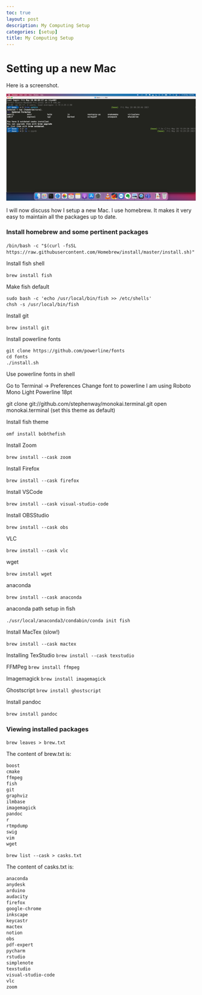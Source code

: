 ```yaml
---
toc: true
layout: post
description: My Computing Setup
categories: [setup]
title: My Computing Setup
---
```

# Setting up a new Mac

Here is a screenshot.

![](setup.png)


I will now discuss how I setup a new Mac. I use homebrew. It makes it very easy to maintain all the packages up to date. 


### Install homebrew and some pertinent packages

`/bin/bash -c "$(curl -fsSL https://raw.githubusercontent.com/Homebrew/install/master/install.sh)"`

Install fish shell

`brew install fish`

Make fish default

```
sudo bash -c 'echo /usr/local/bin/fish >> /etc/shells'
chsh -s /usr/local/bin/fish
```


Install git

`brew install git`

Install powerline fonts

```
git clone https://github.com/powerline/fonts
cd fonts
./install.sh
```

Use powerline fonts in shell

Go to Terminal -> Preferences
Change font to powerline
I am using Roboto Mono Light Powerline 18pt


git clone git://github.com/stephenway/monokai.terminal.git
open monokai.terminal
(set this theme as default)

Install fish theme

`omf install bobthefish`

Install Zoom

`brew install --cask zoom`

Install Firefox

`brew install --cask firefox`


Install VSCode

`brew install --cask visual-studio-code`

Install OBSStudio

`brew install --cask obs`

VLC

`brew install --cask vlc`

wget

`brew install wget`

anaconda

`brew install --cask anaconda`

anaconda path setup in fish

`./usr/local/anaconda3/condabin/conda init fish`

Install MacTex (slow!)

`brew install --cask mactex`

Installing TexStudio
`brew install --cask texstudio`

FFMPeg
`brew install ffmpeg`

Imagemagick
`brew install imagemagick`

Ghostscript
`brew install ghostscript`


Install pandoc

`brew install pandoc`
 
 
### Viewing installed packages
 
`brew leaves > brew.txt`
 
The content of brew.txt is:

```
boost
cmake
ffmpeg
fish
git
graphviz
ilmbase
imagemagick
pandoc
r
rtmpdump
swig
vim
wget
```
 
`brew list --cask > casks.txt`
 
The content of casks.txt is:
 
```
anaconda
anydesk
arduino
audacity
firefox
google-chrome
inkscape
keycastr
mactex
notion
obs
pdf-expert
pycharm
rstudio
simplenote
texstudio
visual-studio-code
vlc
zoom
```


 
 
 
